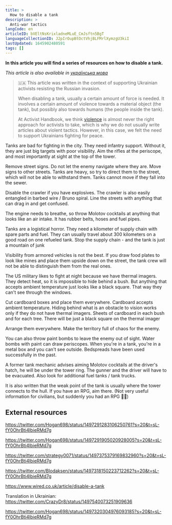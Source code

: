 ```yaml
---
title: >
  How to disable a tank
description: >
  Anti-war tactics
langCode: en
articleID: bVEltNsKrixladneMLuE_CmJsftn5BgT
languageCollectionID: J2pIrOupBtOctVhjBLFMrlXymzgU3kiI
lastUpdated: 1645902480591
tags: []
---
```


**In this article you will find a series of resources on how to disable a tank.**

_This article is also available in_ [_українська мова_](/uk/tactics/disable-tank)

> 🇺🇦 This article was written in the context of supporting Ukrainian activists resisting the Russian invasion.
> 
> When disabling a tank, usually a certain amount of force is needed. It involves a certain amount of violence towards a material object (the tank), but possibly also towards humans (the people inside the tank).
> 
> At Activist Handbook, we think [violence](/discussion/violence) is almost never the right approach for activists to take, which is why we do not usually write articles about violent tactics. However, in this case, we felt the need to support Ukrainians fighting for peace.

Tanks are bad for fighting in the city. They need infantry support. Without it, they are just big targets with poor visibility. Aim the rifles at the periscope, and most importantly at sight at the top of the tower.

Remove street signs. Do not let the enemy navigate where they are. Move signs to other streets. Tanks are heavy, so try to direct them to the street, which will not be able to withstand them. Tanks cannot move if they fall into the sewer.

Disable the crawler if you have explosives. The crawler is also easily entangled in barbed wire / Bruno spiral. Line the streets with anything that can drag in and get confused.

The engine needs to breathe, so throw Molotov cocktails at anything that looks like an air intake. It has rubber belts, hoses and fuel pipes.

Tanks are a logistical horror. They need a kilometer of supply chain with spare parts and fuel. They can usually travel about 300 kilometers on a good road on one refueled tank. Stop the supply chain - and the tank is just a mountain of junk

Visibility from armored vehicles is not the best. If you draw food plates to look like mines and place them upside down on the street, the tank crew will not be able to distinguish them from the real ones.

The US military likes to fight at night because we have thermal imagers. They detect heat, so it is impossible to hide behind a bush. But anything that accepts ambient temperature just looks like a black square. That way they can't see through the windows.

Cut cardboard boxes and place them everywhere. Cardboard accepts ambient temperature. Hiding behind what is an obstacle to vision works only if they do not have thermal imagers. Sheets of cardboard in each bush and for each tree. There will be just a black square on the thermal imager

Arrange them everywhere. Make the territory full of chaos for the enemy.

You can also throw paint bombs to leave the enemy out of sight. Water bombs with paint can draw periscopes. When you're in a tank, you're in a metal box and you can't see outside. Bedspreads have been used successfully in the past.

A former tank mechanic advises aiming Molotov cocktails at the driver's hatch, he will be under the tower ring. The gunner and the driver will have to be evacuated. Also look for additional fuel tanks / tank trucks.

It is also written that the weak point of the tank is usually where the tower connects to the hull. If you have an RPG, aim there. (Not very useful information for civilians, but suddenly you had an RPG 🤷‍♀️)

## External resources

https://twitter.com/Hogan698/status/1497291283106250761?s=20&t=sL-fY0OhrBti4lbieRMd7g

https://twitter.com/Hogan698/status/1497291905020928005?s=20&t=sL-fY0OhrBti4lbieRMd7g

https://twitter.com/strategy0071/status/1497375379169832960?s=20&t=sL-fY0OhrBti4lbieRMd7g

https://twitter.com/Blodaksen/status/1497318150223712262?s=20&t=sL-fY0OhrBti4lbieRMd7g

https://www.wired.co.uk/article/disable-a-tank

Translation in Ukrainian: https://twitter.com/CrazyDr8/status/1497540073251909636

https://twitter.com/Hogan698/status/1497320304976093185?s=20&t=sL-fY0OhrBti4lbieRMd7g
